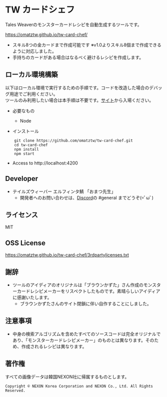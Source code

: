 # TW カードシェフ

Tales Weaverのモンスターカードレシピを自動生成するツールです。

https://omatztw.github.io/tw-card-chef/

* スキル8つの金カードまで作成可能です ※v1.0よりスキル8個まで作成できるように対応しました。
* 手持ちのカードがある場合はなるべく避けるレシピを作成します。

## ローカル環境構築

以下はローカル環境で実行するための手順です。コードを改造した場合のデバッグ用途でご利用ください。  
ツールのみ利用したい場合は本手順は不要です。[サイト](https://omatztw.github.io/tw-card-chef/)から入場ください。

* 必要なもの
    * Node

* インストール

```
    git clone https://github.com/omatztw/tw-card-chef.git
    cd tw-card-chef
    npm install
    npm start
```

* Access to http://localhost:4200

## Developer

* テイルズウィーバー エルフィンタ鯖 「おまつ先生」
    * 開発者へのお問い合わせは、[Discord](https://discord.gg/ksFC4rP)の #general までどうぞ(=ﾟωﾟ)

## ライセンス

MIT

## OSS License

https://omatztw.github.io/tw-card-chef/3rdpartylicenses.txt


## 謝辞

* ツールのアイディアのオリジナルは「ブラウンかずた」さん作成のモンスターカードレシピメーカーをリスペクトしたものです。素晴らしいアイディアに感謝いたします。
    * ブラウンかずたさんのサイト閉鎖に伴い自作することにしました。

## 注意事項

* 中身の検索アルゴリズムを含めたすべてのソースコードは完全オリジナルであり、「モンスターカードレシピメーカー」のものとは異なります。そのため、作成されるレシピは異なります。

## 著作権

すべての画像データは韓国NEXON社に帰属するものとします。

    Copyright © NEXON Korea Corporation and NEXON Co., Ltd. All Rights Reserved.
